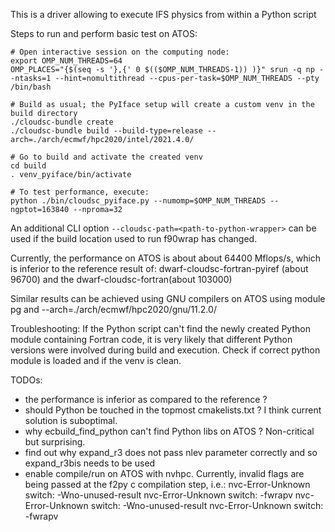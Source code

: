 This is a driver allowing to execute IFS physics from within a Python script

Steps to run and perform basic test  on ATOS:
```
# Open interactive session on the computing node:
export OMP_NUM_THREADS=64
OMP_PLACES="{$(seq -s '},{' 0 $(($OMP_NUM_THREADS-1)) )}" srun -q np --ntasks=1 --hint=nomultithread --cpus-per-task=$OMP_NUM_THREADS --pty /bin/bash 

# Build as usual; the PyIface setup will create a custom venv in the build directory
./cloudsc-bundle create
./cloudsc-bundle build --build-type=release --arch=./arch/ecmwf/hpc2020/intel/2021.4.0/

# Go to build and activate the created venv
cd build
. venv_pyiface/bin/activate

# To test performance, execute:
python ./bin/cloudsc_pyiface.py --numomp=$OMP_NUM_THREADS --ngptot=163840 --nproma=32
```
An additional CLI option ``--cloudsc-path=<path-to-python-wrapper>``
can be used if the build location used to run f90wrap has changed.

Currently, the performance on ATOS is about about 64400 Mflops/s, which is inferior to the reference result of:
dwarf-cloudsc-fortran-pyiref (about 96700) and the dwarf-cloudsc-fortran(about 103000)

Similar results can be achieved using GNU compilers on ATOS using module pg and --arch=./arch/ecmwf/hpc2020/gnu/11.2.0/

Troubleshooting:
If the Python script can't find the newly created Python module containing Fortran code, it is very likely that different Python versions were involved during build and execution. Check if correct python module is loaded and if the venv is clean.

TODOs:
- the performance is inferior as compared to the reference ?
- should Python be touched in the topmost cmakelists.txt ? I think current solution is suboptimal. 
- why ecbuild_find_python can't find Python libs on ATOS ? Non-critical but surprising.
- find out why expand_r3 does not pass nlev parameter correctly and so expand_r3bis needs to be used
- enable compile/run on ATOS with nvhpc. Currently, invalid flags are being passed at the f2py c compilation step, i.e.:
nvc-Error-Unknown switch: -Wno-unused-result
nvc-Error-Unknown switch: -fwrapv
nvc-Error-Unknown switch: -Wno-unused-result
nvc-Error-Unknown switch: -fwrapv


